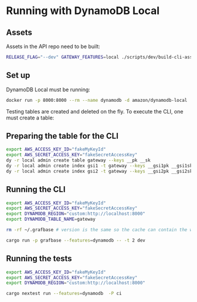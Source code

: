 # Running with DynamoDB Local

## Assets

Assets in the API repo need to be built:

```sh
RELEASE_FLAG="--dev" GATEWAY_FEATURES=local ./scripts/dev/build-cli-assets.sh
```

## Set up

DynamoDB Local must be running:

```sh
docker run -p 8000:8000 --rm --name dynamodb -d amazon/dynamodb-local
```

Testing tables are created and deleted on the fly.
To execute the CLI, one must create a table:

## Preparing the table for the CLI

```sh
export AWS_ACCESS_KEY_ID="fakeMyKeyId"
export AWS_SECRET_ACCESS_KEY="fakeSecretAccessKey"
dy -r local admin create table gateway --keys __pk __sk
dy -r local admin create index gsi1 -t gateway --keys __gsi1pk __gsi1sk
dy -r local admin create index gsi2 -t gateway --keys __gsi2pk __gsi2sk
```

## Running the CLI

```sh
export AWS_ACCESS_KEY_ID="fakeMyKeyId"
export AWS_SECRET_ACCESS_KEY="fakeSecretAccessKey"
export DYNAMODB_REGION="custom:http://localhost:8000"
export DYNAMODB_TABLE_NAME=gateway

rm -rf ~/.grafbase # version is the same so the cache can contain the wrong wasm variant

cargo run -p grafbase --features=dynamodb -- -t 2 dev
```

## Running the tests

```sh
export AWS_ACCESS_KEY_ID="fakeMyKeyId"
export AWS_SECRET_ACCESS_KEY="fakeSecretAccessKey"
export DYNAMODB_REGION="custom:http://localhost:8000"

cargo nextest run --features=dynamodb  -P ci
```
